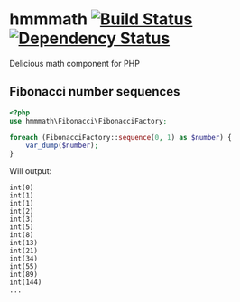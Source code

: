 # hmmmath [![Build Status](https://travis-ci.org/lstrojny/hmmmath.svg)](https://travis-ci.org/lstrojny/hmmmath) [![Dependency Status](https://www.versioneye.com/user/projects/523ed81c632bac1b1100c3bf/badge.png)](https://www.versioneye.com/user/projects/523ed81c632bac1b1100c3bf)

Delicious math component for PHP


## Fibonacci number sequences

```php
<?php
use hmmmath\Fibonacci\FibonacciFactory;

foreach (FibonacciFactory::sequence(0, 1) as $number) {
    var_dump($number);
}
```

Will output:
```
int(0)
int(1)
int(1)
int(2)
int(3)
int(5)
int(8)
int(13)
int(21)
int(34)
int(55)
int(89)
int(144)
...
```
